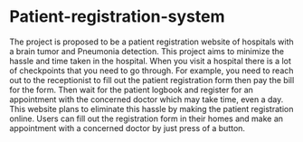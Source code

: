 # Patient-registration-system

The project is proposed to be a patient registration website of hospitals with a brain tumor 
and Pneumonia detection. This project aims to minimize the hassle and time taken in the 
hospital. When you visit a hospital there is a lot of checkpoints that you need to go 
through. For example, you need to reach out to the receptionist to fill out the patient 
registration form then pay the bill for the form. Then wait for the patient logbook and 
register for an appointment with the concerned doctor which may take time, even a day. 
This website plans to eliminate this hassle by making the patient registration online. Users 
can fill out the registration form in their homes and make an appointment with a concerned 
doctor by just press of a button. 
